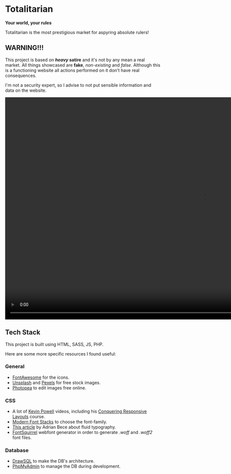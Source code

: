 # Totalitarian
**Your world, your rules** 

Totalitarian is the most prestigious market for aspyring absolute rulers!


## WARNING!!!
This project is based on ***heavy* satire** and it's not by any mean a real market. All things showcased are **fake**, *non-existing* and *false*. Although this is a functioning website all actions performed on it don't have real consequences.

I'm not a security expert, so I advise to not put sensible information and data on the website.

<video width="1280" height="720" controls>
  <source src="./tour.mov" type="video/mp4">
</video>

## Tech Stack
This project is built using HTML, SASS, JS, PHP. 

Here are some more specific resources I found useful:

### General
- [FontAwesome](https://fontawesome.com) for the icons.
- [Unsplash](https://unsplash.com) and [Pexels](https://www.pexels.com) for free stock images.
- [Photopea](https://www.photopea.com) to edit images free online.

### CSS
- A lot of [Kevin Powell](https://www.youtube.com/@KevinPowell) videos, including his [Conquering Responsive Layouts](https://courses.kevinpowell.co/conquering-responsive-layouts) course.
- [Modern Font Stacks](https://modernfontstacks.com) to choose the font-family.
- [This article](https://www.smashingmagazine.com/2022/01/modern-fluid-typography-css-clamp/) by Adrian Bece about fluid typography.
- [FontSquirrel](https://www.fontsquirrel.com/tools/webfont-generator) webfont generator in order to generate *.woff* and *.woff2* font files.

### Database
- [DrawSQL](https://drawsql.app) to make the DB's architecture.
- [PhpMyAdmin](https://www.phpmyadmin.net) to manage the DB during development.